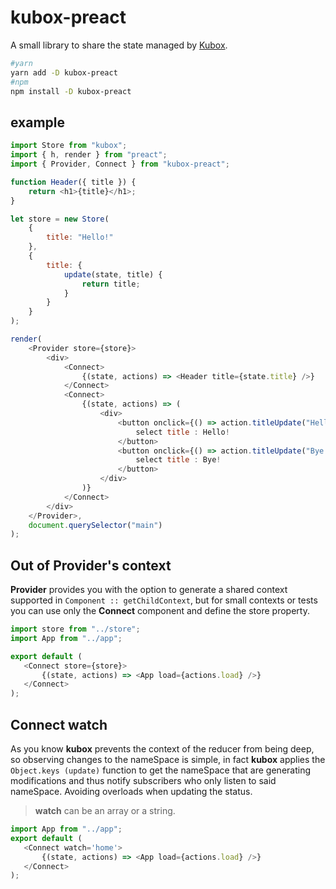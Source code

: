 # kubox-preact

A small library to share the state managed by [Kubox](https://github.com/uppercod/kubox).

```bash
#yarn
yarn add -D kubox-preact
#npm
npm install -D kubox-preact
```

## example

```js
import Store from "kubox";
import { h, render } from "preact";
import { Provider, Connect } from "kubox-preact";

function Header({ title }) {
    return <h1>{title}</h1>;
}

let store = new Store(
    {
        title: "Hello!"
    },
    {
        title: {
            update(state, title) {
                return title;
            }
        }
    }
);

render(
    <Provider store={store}>
        <div>
            <Connect>
                {(state, actions) => <Header title={state.title} />}
            </Connect>
            <Connect>
                {(state, actions) => (
                    <div>
                        <button onclick={() => action.titleUpdate("Hello!")}>
                            select title : Hello!
                        </button>
                        <button onclick={() => action.titleUpdate("Bye!")}>
                            select title : Bye!
                        </button>
                    </div>
                )}
            </Connect>
        </div>
    </Provider>,
    document.querySelector("main")
);
```

## Out of Provider's context

**Provider** provides you with the option to generate a shared context supported in `Component :: getChildContext`, but for small contexts or tests you can use only the **Connect** component and define the store property.


```js
import store from "../store";
import App from "../app";

export default (
   <Connect store={store}>
       {(state, actions) => <App load={actions.load} />}
   </Connect>
);
```

## Connect watch

As you know **kubox** prevents the context of the reducer from being deep, so observing changes to the nameSpace is simple, in fact **kubox** applies the `Object.keys (update)` function to get the nameSpace that are generating modifications and thus notify subscribers who only listen to said nameSpace. Avoiding overloads when updating the status.

> **watch** can be an array or a string.

```js
import App from "../app";
export default (
   <Connect watch='home'>
       {(state, actions) => <App load={actions.load} />}
   </Connect>
);
```